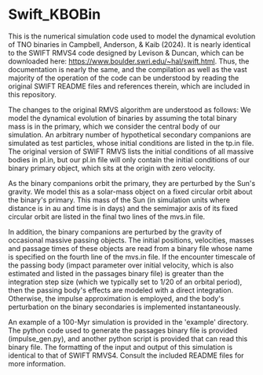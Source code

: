 # Swift_KBOBin
This is the numerical simulation code used to model the dynamical evolution of TNO binaries in Campbell, Anderson, &amp; Kaib (2024). It is nearly identical to the SWIFT RMVS4 code designed by Levison & Duncan, which can be downloaded here: https://www.boulder.swri.edu/~hal/swift.html. Thus, the documentation is nearly the same, and the compilation as well as the vast majority of the operation of the code can be understood by reading the original SWIFT README files and references therein, which are included in this repository. 

The changes to the original RMVS algorithm are understood as follows: We model the dynamical evolution of binaries by assuming the total binary mass is in the primary, which we consider the central body of our simulation. An arbitrary number of hypothetical secondary companions are simulated as test particles, whose initial conditions are listed in the tp.in file. The original version of SWIFT RMVS lists the initial conditions of all massive bodies in pl.in, but our pl.in file will only contain the initial conditions of our binary primary object, which sits at the origin with zero velocity. 

As the binary companions orbit the primary, they are perturbed by the Sun's gravity. We model this as a solar-mass object on a fixed circular orbit about the binary's primary. This mass of the Sun (in simulation units where distance is in au and time is in days) and the semimajor axis of its fixed circular orbit are listed in the final two lines of the mvs.in file. 

In addition, the binary companions are perturbed by the gravity of occasional massive passing objects. The initial positions, velocities, masses and passage times of these objects are read from a binary file whose name is specified on the fourth line of the mvs.in file. If the encounter timescale of the passing body (impact parameter over initial velocity, which is also estimated and listed in the passages binary file) is greater than the integration step size (which we typically set to 1/20 of an orbital period), then the passing body's effects are modeled with a direct integration. Otherwise, the impulse approximation is employed, and the body's perturbation on the binary secondaries is implemented instantaneously. 

An example of a 100-Myr simulation is provided in the 'example' directory. The python code used to generate the passages binary file is provided (impulse_gen.py), and another python script is provided that can read this binary file. The formatting of the input and output of this simulation is identical to that of SWIFT RMVS4. Consult the included README files for more information.
